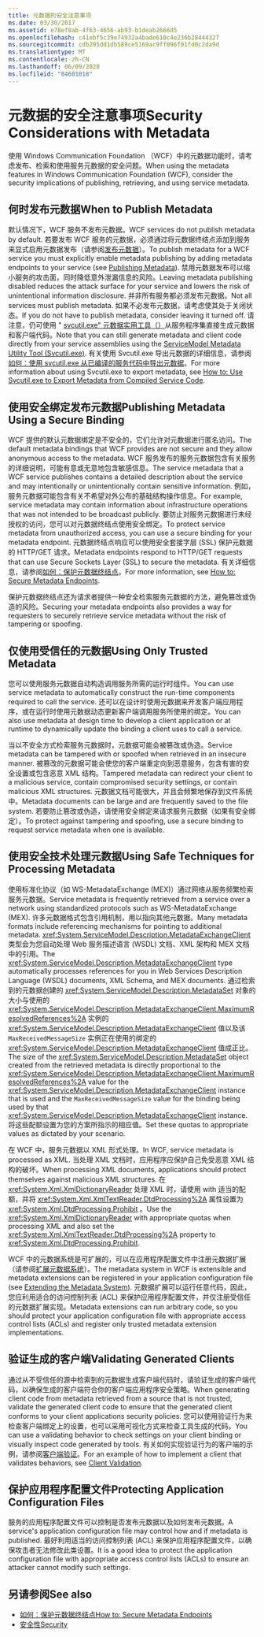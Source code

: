 ```yaml
---
title: 元数据的安全注意事项
ms.date: 03/30/2017
ms.assetid: e78ef8ab-4f63-4656-ab93-b1deab2666d5
ms.openlocfilehash: c41ebf5c39e74932a4bade610c4e236b28444327
ms.sourcegitcommit: cdb295dd1db589ce5169ac9ff096f01fd0c2da9d
ms.translationtype: MT
ms.contentlocale: zh-CN
ms.lasthandoff: 06/09/2020
ms.locfileid: "84601018"
---
```

# <a name="security-considerations-with-metadata"></a><span data-ttu-id="44eff-102">元数据的安全注意事项</span><span class="sxs-lookup"><span data-stu-id="44eff-102">Security Considerations with Metadata</span></span>
<span data-ttu-id="44eff-103">使用 Windows Communication Foundation （WCF）中的元数据功能时，请考虑发布、检索和使用服务元数据的安全问题。</span><span class="sxs-lookup"><span data-stu-id="44eff-103">When using the metadata features in Windows Communication Foundation (WCF), consider the security implications of publishing, retrieving, and using service metadata.</span></span>  
  
## <a name="when-to-publish-metadata"></a><span data-ttu-id="44eff-104">何时发布元数据</span><span class="sxs-lookup"><span data-stu-id="44eff-104">When to Publish Metadata</span></span>  
 <span data-ttu-id="44eff-105">默认情况下，WCF 服务不发布元数据。</span><span class="sxs-lookup"><span data-stu-id="44eff-105">WCF services do not publish metadata by default.</span></span> <span data-ttu-id="44eff-106">若要发布 WCF 服务的元数据，必须通过将元数据终结点添加到服务来显式启用元数据发布（请参阅[发布元数据](publishing-metadata.md)）。</span><span class="sxs-lookup"><span data-stu-id="44eff-106">To publish metadata for a WCF service you must explicitly enable metadata publishing by adding metadata endpoints to your service (see [Publishing Metadata](publishing-metadata.md)).</span></span> <span data-ttu-id="44eff-107">禁用元数据发布可以缩小服务的攻击面，同时降低意外泄漏信息的风险。</span><span class="sxs-lookup"><span data-stu-id="44eff-107">Leaving metadata publishing disabled reduces the attack surface for your service and lowers the risk of unintentional information disclosure.</span></span> <span data-ttu-id="44eff-108">并非所有服务都必须发布元数据。</span><span class="sxs-lookup"><span data-stu-id="44eff-108">Not all services must publish metadata.</span></span> <span data-ttu-id="44eff-109">如果不必发布元数据，请考虑使其处于关闭状态。</span><span class="sxs-lookup"><span data-stu-id="44eff-109">If you do not have to publish metadata, consider leaving it turned off.</span></span> <span data-ttu-id="44eff-110">请注意，仍可使用 " [svcutil.exe" 元数据实用工具（）](../servicemodel-metadata-utility-tool-svcutil-exe.md)从服务程序集直接生成元数据和客户端代码。</span><span class="sxs-lookup"><span data-stu-id="44eff-110">Note that you can still generate metadata and client code directly from your service assemblies using the [ServiceModel Metadata Utility Tool (Svcutil.exe)](../servicemodel-metadata-utility-tool-svcutil-exe.md).</span></span> <span data-ttu-id="44eff-111">有关使用 Svcutil.exe 导出元数据的详细信息，请参阅[如何：使用 svcutil.exe 从已编译的服务代码中导出元数据](how-to-use-svcutil-exe-to-export-metadata-from-compiled-service-code.md)。</span><span class="sxs-lookup"><span data-stu-id="44eff-111">For more information about using Svcutil.exe to export metadata, see [How to: Use Svcutil.exe to Export Metadata from Compiled Service Code](how-to-use-svcutil-exe-to-export-metadata-from-compiled-service-code.md).</span></span>  
  
## <a name="publishing-metadata-using-a-secure-binding"></a><span data-ttu-id="44eff-112">使用安全绑定发布元数据</span><span class="sxs-lookup"><span data-stu-id="44eff-112">Publishing Metadata Using a Secure Binding</span></span>  
 <span data-ttu-id="44eff-113">WCF 提供的默认元数据绑定是不安全的，它们允许对元数据进行匿名访问。</span><span class="sxs-lookup"><span data-stu-id="44eff-113">The default metadata bindings that WCF provides are not secure and they allow anonymous access to the metadata.</span></span> <span data-ttu-id="44eff-114">WCF 服务发布的服务元数据包含有关服务的详细说明，可能有意或无意地包含敏感信息。</span><span class="sxs-lookup"><span data-stu-id="44eff-114">The service metadata that a WCF service publishes contains a detailed description about the service and may intentionally or unintentionally contain sensitive information.</span></span> <span data-ttu-id="44eff-115">例如，服务元数据可能包含有关不希望对外公布的基础结构操作信息。</span><span class="sxs-lookup"><span data-stu-id="44eff-115">For example, service metadata may contain information about infrastructure operations that was not intended to be broadcast publicly.</span></span> <span data-ttu-id="44eff-116">要防止对服务元数据进行未经授权的访问，您可以对元数据终结点使用安全绑定。</span><span class="sxs-lookup"><span data-stu-id="44eff-116">To protect service metadata from unauthorized access, you can use a secure binding for your metadata endpoint.</span></span> <span data-ttu-id="44eff-117">元数据终结点响应可以使用安全套接字层 (SSL) 保护元数据的 HTTP/GET 请求。</span><span class="sxs-lookup"><span data-stu-id="44eff-117">Metadata endpoints respond to HTTP/GET requests that can use Secure Sockets Layer (SSL) to secure the metadata.</span></span> <span data-ttu-id="44eff-118">有关详细信息，请参阅[如何：保护元数据终结点](how-to-secure-metadata-endpoints.md)。</span><span class="sxs-lookup"><span data-stu-id="44eff-118">For more information, see [How to: Secure Metadata Endpoints](how-to-secure-metadata-endpoints.md).</span></span>  
  
 <span data-ttu-id="44eff-119">保护元数据终结点还为请求者提供一种安全检索服务元数据的方法，避免篡改或伪造的风险。</span><span class="sxs-lookup"><span data-stu-id="44eff-119">Securing your metadata endpoints also provides a way for requesters to securely retrieve service metadata without the risk of tampering or spoofing.</span></span>  
  
## <a name="using-only-trusted-metadata"></a><span data-ttu-id="44eff-120">仅使用受信任的元数据</span><span class="sxs-lookup"><span data-stu-id="44eff-120">Using Only Trusted Metadata</span></span>  
 <span data-ttu-id="44eff-121">您可以使用服务元数据自动构造调用服务所需的运行时组件。</span><span class="sxs-lookup"><span data-stu-id="44eff-121">You can use service metadata to automatically construct the run-time components required to call the service.</span></span> <span data-ttu-id="44eff-122">还可以在设计时使用元数据来开发客户端应用程序，或在运行时使用元数据动态更新客户端调用服务所使用的绑定。</span><span class="sxs-lookup"><span data-stu-id="44eff-122">You can also use metadata at design time to develop a client application or at runtime to dynamically update the binding a client uses to call a service.</span></span>  
  
 <span data-ttu-id="44eff-123">当以不安全方式检索服务元数据时，元数据可能会被篡改或伪造。</span><span class="sxs-lookup"><span data-stu-id="44eff-123">Service metadata can be tampered with or spoofed when retrieved in an insecure manner.</span></span> <span data-ttu-id="44eff-124">被篡改的元数据可能会使您的客户端重定向到恶意服务，包含有害的安全设置或包含恶意 XML 结构。</span><span class="sxs-lookup"><span data-stu-id="44eff-124">Tampered metadata can redirect your client to a malicious service, contain compromised security settings, or contain malicious XML structures.</span></span> <span data-ttu-id="44eff-125">元数据文档可能很大，并且会频繁地保存到文件系统中。</span><span class="sxs-lookup"><span data-stu-id="44eff-125">Metadata documents can be large and are frequently saved to the file system.</span></span> <span data-ttu-id="44eff-126">若要防止篡改或伪造，请使用安全绑定来请求服务元数据（如果有安全绑定）。</span><span class="sxs-lookup"><span data-stu-id="44eff-126">To protect against tampering and spoofing, use a secure binding to request service metadata when one is available.</span></span>  
  
## <a name="using-safe-techniques-for-processing-metadata"></a><span data-ttu-id="44eff-127">使用安全技术处理元数据</span><span class="sxs-lookup"><span data-stu-id="44eff-127">Using Safe Techniques for Processing Metadata</span></span>  
 <span data-ttu-id="44eff-128">使用标准化协议（如 WS-MetadataExchange (MEX)）通过网络从服务频繁检索服务元数据。</span><span class="sxs-lookup"><span data-stu-id="44eff-128">Service metadata is frequently retrieved from a service over a network using standardized protocols such as WS-MetadataExchange (MEX).</span></span> <span data-ttu-id="44eff-129">许多元数据格式包含引用机制，用以指向其他元数据。</span><span class="sxs-lookup"><span data-stu-id="44eff-129">Many metadata formats include referencing mechanisms for pointing to additional metadata.</span></span> <span data-ttu-id="44eff-130"><xref:System.ServiceModel.Description.MetadataExchangeClient> 类型会为您自动处理 Web 服务描述语言 (WSDL) 文档、XML 架构和 MEX 文档中的引用。</span><span class="sxs-lookup"><span data-stu-id="44eff-130">The <xref:System.ServiceModel.Description.MetadataExchangeClient> type automatically processes references for you in Web Services Description Language (WSDL) documents, XML Schema, and MEX documents.</span></span> <span data-ttu-id="44eff-131">通过检索到的元数据创建的 <xref:System.ServiceModel.Description.MetadataSet> 对象的大小与使用的 <xref:System.ServiceModel.Description.MetadataExchangeClient.MaximumResolvedReferences%2A> 实例的 <xref:System.ServiceModel.Description.MetadataExchangeClient> 值以及该 `MaxReceivedMessageSize` 实例正在使用的绑定的 <xref:System.ServiceModel.Description.MetadataExchangeClient> 值成正比。</span><span class="sxs-lookup"><span data-stu-id="44eff-131">The size of the <xref:System.ServiceModel.Description.MetadataSet> object created from the retrieved metadata is directly proportional to the <xref:System.ServiceModel.Description.MetadataExchangeClient.MaximumResolvedReferences%2A> value for the <xref:System.ServiceModel.Description.MetadataExchangeClient> instance that is used and the `MaxReceivedMessageSize` value for the binding being used by that <xref:System.ServiceModel.Description.MetadataExchangeClient> instance.</span></span> <span data-ttu-id="44eff-132">将这些配额设置为您的方案所指示的相应值。</span><span class="sxs-lookup"><span data-stu-id="44eff-132">Set these quotas to appropriate values as dictated by your scenario.</span></span>  
  
 <span data-ttu-id="44eff-133">在 WCF 中，服务元数据以 XML 形式处理。</span><span class="sxs-lookup"><span data-stu-id="44eff-133">In WCF, service metadata is processed as XML.</span></span> <span data-ttu-id="44eff-134">当处理 XML 文档时，应用程序应保护自己免受恶意 XML 结构的破坏。</span><span class="sxs-lookup"><span data-stu-id="44eff-134">When processing XML documents, applications should protect themselves against malicious XML structures.</span></span> <span data-ttu-id="44eff-135">在 <xref:System.Xml.XmlDictionaryReader> 处理 XML 时，请使用 with 适当的配额，并将 <xref:System.Xml.XmlTextReader.DtdProcessing%2A> 属性设置为 <xref:System.Xml.DtdProcessing.Prohibit> 。</span><span class="sxs-lookup"><span data-stu-id="44eff-135">Use the <xref:System.Xml.XmlDictionaryReader> with appropriate quotas when processing XML and also set the <xref:System.Xml.XmlTextReader.DtdProcessing%2A> property to <xref:System.Xml.DtdProcessing.Prohibit>.</span></span>  
  
 <span data-ttu-id="44eff-136">WCF 中的元数据系统是可扩展的，可以在应用程序配置文件中注册元数据扩展（请参阅[扩展元数据系统](../extending/extending-the-metadata-system.md)）。</span><span class="sxs-lookup"><span data-stu-id="44eff-136">The metadata system in WCF is extensible and metadata extensions can be registered in your application configuration file (see [Extending the Metadata System](../extending/extending-the-metadata-system.md)).</span></span> <span data-ttu-id="44eff-137">元数据扩展可以运行任意代码，因此，您应利用适合的访问控制列表 (ACL) 来保护应用程序配置文件，并仅注册受信任的元数据扩展实现。</span><span class="sxs-lookup"><span data-stu-id="44eff-137">Metadata extensions can run arbitrary code, so you should protect your application configuration file with appropriate access control lists (ACLs) and register only trusted metadata extension implementations.</span></span>  
  
## <a name="validating-generated-clients"></a><span data-ttu-id="44eff-138">验证生成的客户端</span><span class="sxs-lookup"><span data-stu-id="44eff-138">Validating Generated Clients</span></span>  
 <span data-ttu-id="44eff-139">通过从不受信任的源中检索到的元数据生成客户端代码时，请验证生成的客户端代码，以确保生成的客户端符合你的客户端应用程序安全策略。</span><span class="sxs-lookup"><span data-stu-id="44eff-139">When generating client code from metadata retrieved from a source that is not trusted, validate the generated client code to ensure that the generated client conforms to your client applications security policies.</span></span> <span data-ttu-id="44eff-140">您可以使用验证行为来检查客户端绑定上的设置，也可以采用可视化方式来检查工具生成的代码。</span><span class="sxs-lookup"><span data-stu-id="44eff-140">You can use a validating behavior to check settings on your client binding or visually inspect code generated by tools.</span></span> <span data-ttu-id="44eff-141">有关如何实现验证行为的客户端的示例，请参阅[客户端验证](../samples/client-validation.md)。</span><span class="sxs-lookup"><span data-stu-id="44eff-141">For an example of how to implement a client that validates behaviors, see [Client Validation](../samples/client-validation.md).</span></span>  
  
## <a name="protecting-application-configuration-files"></a><span data-ttu-id="44eff-142">保护应用程序配置文件</span><span class="sxs-lookup"><span data-stu-id="44eff-142">Protecting Application Configuration Files</span></span>  
 <span data-ttu-id="44eff-143">服务的应用程序配置文件可以控制是否发布元数据以及如何发布元数据。</span><span class="sxs-lookup"><span data-stu-id="44eff-143">A service's application configuration file may control how and if metadata is published.</span></span> <span data-ttu-id="44eff-144">最好利用适当的访问控制列表 (ACL) 来保护应用程序配置文件，以确保攻击者无法修改此类设置。</span><span class="sxs-lookup"><span data-stu-id="44eff-144">It is a good idea to protect the application configuration file with appropriate access control lists (ACLs) to ensure an attacker cannot modify such settings.</span></span>  
  
## <a name="see-also"></a><span data-ttu-id="44eff-145">另请参阅</span><span class="sxs-lookup"><span data-stu-id="44eff-145">See also</span></span>

- [<span data-ttu-id="44eff-146">如何：保护元数据终结点</span><span class="sxs-lookup"><span data-stu-id="44eff-146">How to: Secure Metadata Endpoints</span></span>](how-to-secure-metadata-endpoints.md)
- [<span data-ttu-id="44eff-147">安全性</span><span class="sxs-lookup"><span data-stu-id="44eff-147">Security</span></span>](security.md)
